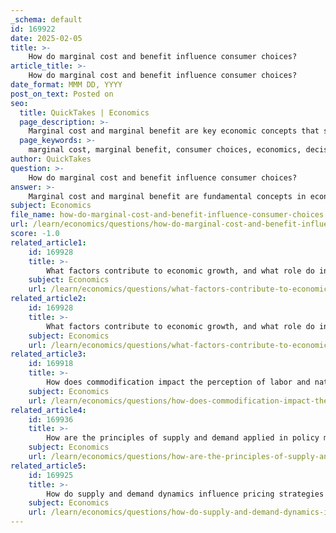 ```yaml
---
_schema: default
id: 169922
date: 2025-02-05
title: >-
    How do marginal cost and benefit influence consumer choices?
article_title: >-
    How do marginal cost and benefit influence consumer choices?
date_format: MMM DD, YYYY
post_on_text: Posted on
seo:
  title: QuickTakes | Economics
  page_description: >-
    Marginal cost and marginal benefit are key economic concepts that significantly influence consumer choices, helping individuals make informed decisions about purchases and resource allocation.
  page_keywords: >-
    marginal cost, marginal benefit, consumer choices, economics, decision-making, utility, resource allocation, additional cost, additional benefit, purchase decisions
author: QuickTakes
question: >-
    How do marginal cost and benefit influence consumer choices?
answer: >-
    Marginal cost and marginal benefit are fundamental concepts in economics that significantly influence consumer choices. Understanding these concepts helps consumers make informed decisions about their purchases and resource allocation.\n\n### Marginal Cost\nMarginal cost refers to the additional cost incurred from producing or consuming one more unit of a good or service. It is calculated using the formula:\n\n$$\n\text{Marginal Cost} = \frac{\Delta \text{Total Cost}}{\Delta \text{Quantity}}\n$$\n\nWhen consumers consider purchasing an additional unit of a product, they evaluate whether the extra cost of that unit is justified by the benefits they expect to receive. If the marginal cost is higher than the perceived benefit, consumers are likely to forgo the purchase.\n\n### Marginal Benefit\nMarginal benefit, on the other hand, is the additional benefit gained from consuming one more unit of a good or service. It is expressed as:\n\n$$\n\text{Marginal Benefit} = \frac{\Delta \text{Total Benefit}}{\Delta \text{Quantity}}\n$$\n\nConsumers assess the marginal benefit to determine if the satisfaction or utility gained from an additional unit outweighs the cost. If the marginal benefit exceeds the marginal cost, consumers are incentivized to make the purchase.\n\n### Decision-Making at the Margin\nThe principle of decision-making at the margin emphasizes that consumers should focus on the incremental changes in costs and benefits rather than total costs or total benefits. This approach allows consumers to optimize their choices based on the most relevant information regarding their current situation.\n\nFor example, if a consumer is considering whether to buy a second slice of pizza, they will weigh the marginal cost of that slice against the marginal benefit (satisfaction) they expect to receive. If the enjoyment from the second slice is greater than the price they have to pay, they are likely to purchase it.\n\n### Conclusion\nIn summary, marginal cost and marginal benefit play a crucial role in shaping consumer behavior. By evaluating these factors, consumers can make rational choices that maximize their utility while minimizing unnecessary expenditures. This marginal thinking is essential for effective decision-making in both personal finance and broader economic contexts.
subject: Economics
file_name: how-do-marginal-cost-and-benefit-influence-consumer-choices.md
url: /learn/economics/questions/how-do-marginal-cost-and-benefit-influence-consumer-choices
score: -1.0
related_article1:
    id: 169928
    title: >-
        What factors contribute to economic growth, and what role do innovation and technology play?
    subject: Economics
    url: /learn/economics/questions/what-factors-contribute-to-economic-growth-and-what-role-do-innovation-and-technology-play
related_article2:
    id: 169928
    title: >-
        What factors contribute to economic growth, and what role do innovation and technology play?
    subject: Economics
    url: /learn/economics/questions/what-factors-contribute-to-economic-growth-and-what-role-do-innovation-and-technology-play
related_article3:
    id: 169918
    title: >-
        How does commodification impact the perception of labor and nature in economic terms?
    subject: Economics
    url: /learn/economics/questions/how-does-commodification-impact-the-perception-of-labor-and-nature-in-economic-terms
related_article4:
    id: 169936
    title: >-
        How are the principles of supply and demand applied in policy making and business strategy?
    subject: Economics
    url: /learn/economics/questions/how-are-the-principles-of-supply-and-demand-applied-in-policy-making-and-business-strategy
related_article5:
    id: 169925
    title: >-
        How do supply and demand dynamics influence pricing strategies in a market?
    subject: Economics
    url: /learn/economics/questions/how-do-supply-and-demand-dynamics-influence-pricing-strategies-in-a-market
---
```


&nbsp;